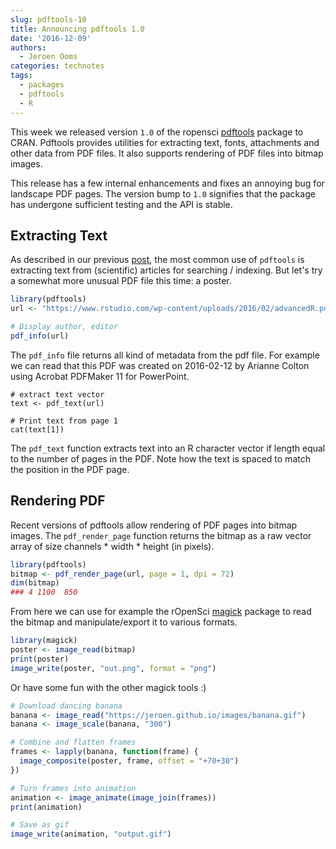 ```yaml
---
slug: pdftools-10
title: Announcing pdftools 1.0
date: '2016-12-09'
authors:
  - Jeroen Ooms
categories: technotes
tags:
  - packages
  - pdftools
  - R
---
```


This week we released version `1.0` of the ropensci [pdftools](https://cran.r-project.org/web/packages/pdftools/index.html) package to CRAN. Pdftools provides utilities for extracting text, fonts, attachments and other data from PDF files. It also supports rendering of PDF files into bitmap images.

This release has a few internal enhancements and fixes an annoying bug for landscape PDF pages. The version bump to `1.0` signifies that the package has undergone sufficient testing and the API is stable.

## Extracting Text

As described in our previous [post](https://ropensci.org/blog/blog/2016/03/01/pdftools-and-jeroen), the most common use of `pdftools` is extracting text from (scientific) articles for searching / indexing. But let's try a somewhat more unusual PDF file this time: a poster.

```r
library(pdftools)
url <- "https://www.rstudio.com/wp-content/uploads/2016/02/advancedR.pdf"

# Display author, editor
pdf_info(url)
```

The `pdf_info` file returns all kind of metadata from the pdf file. For example we can read that this PDF was created on 2016-02-12 by Arianne Colton using Acrobat PDFMaker 11 for PowerPoint.

```
# extract text vector
text <- pdf_text(url)

# Print text from page 1
cat(text[1])
```

The `pdf_text` function extracts text into an R character vector if length equal to the number of pages in the PDF.
Note how the text is spaced to match the position in the PDF page.

## Rendering PDF

Recent versions of pdftools allow rendering of PDF pages into bitmap images. The `pdf_render_page` function returns the bitmap as a raw vector array of size channels * width * height (in pixels).

```r
library(pdftools)
bitmap <- pdf_render_page(url, page = 1, dpi = 72)
dim(bitmap)
### 4 1100  850
```

From here we can use for example the rOpenSci [magick](https://cran.r-project.org/web/packages/magick/vignettes/intro.html) package to read the bitmap and manipulate/export it to various formats.

```r
library(magick)
poster <- image_read(bitmap)
print(poster)
image_write(poster, "out.png", format = "png")
```

Or have some fun with the other magick tools :)

```r
# Download dancing banana
banana <- image_read("https://jeroen.github.io/images/banana.gif")
banana <- image_scale(banana, "300")

# Combine and flatten frames
frames <- lapply(banana, function(frame) {
  image_composite(poster, frame, offset = "+70+30")
})

# Turn frames into animation
animation <- image_animate(image_join(frames))
print(animation)

# Save as gif
image_write(animation, "output.gif")
```
